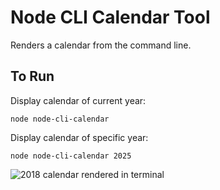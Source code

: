 # Node CLI Calendar Tool

Renders a calendar from the command line.

## To Run

Display calendar of current year:
```
node node-cli-calendar
```

Display calendar of specific year:
```
node node-cli-calendar 2025
```

![2018 calendar rendered in terminal](https://aalcala.com/public/images/projects/node-cli-calendar-screenshot.png)



